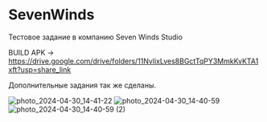 # SevenWinds
Тестовое задание в компанию Seven Winds Studio

BUILD APK -> https://drive.google.com/drive/folders/11NvlixLves8BGctTqPY3MmkKvKTA1xft?usp=share_link

Дополнительные задания так же сделаны.

![photo_2024-04-30_14-41-22](https://github.com/neosab3r/SevenWinds/assets/36510979/cfc65d21-8833-4a4b-bc96-d992f40c1866) ![photo_2024-04-30_14-40-59](https://github.com/neosab3r/SevenWinds/assets/36510979/4997de13-c6c6-4e31-aaf2-45845b6c5988) ![photo_2024-04-30_14-40-59 (2)](https://github.com/neosab3r/SevenWinds/assets/36510979/2a7d3f8c-a5ef-4c28-a23c-42edfd9f9c1c)
